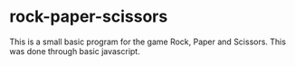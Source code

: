 # rock-paper-scissors
This is a small basic program for the game Rock, Paper and Scissors.
This was done through basic javascript.

